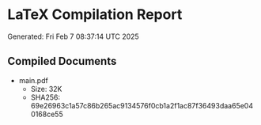 # LaTeX Compilation Report
Generated: Fri Feb  7 08:37:14 UTC 2025
## Compiled Documents
- main.pdf
  - Size: 32K
  - SHA256: 69e26963c1a57c86b265ac9134576f0cb1a2f1ac87f36493daa65e040168ce55
